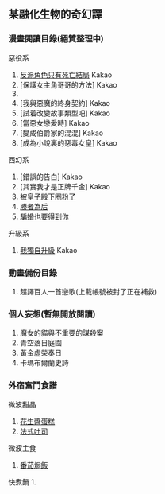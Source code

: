 ## 某融化生物的奇幻譚

### 漫畫閱讀目錄(絕贊整理中)

惡役系
1. [反派角色只有死亡結局](https://manwa.me/book/7154) Kakao
2. [保護女主角哥哥的方法] Kakao
3. 
4. [我與惡魔的終身契約] Kakao
5. [試着改變故事類型吧] Kakao
6. [當惡女戀愛時] Kakao
7. [變成伯爵家的混混] Kakao
8. [成為小說裏的惡毒女皇] Kakao

西幻系
1. [錯誤的告白] Kakao
2. [其實我才是正牌千金] Kakao
3. [被皇子殿下圈粉了](https://www.cocomanga.com/17520/)
4. [勝者為后](https://www.cocomanga.com/20340/)
5. [騙婚也要得到你](https://www.cocomanga.com/17717/)

升級系
1. [我獨自升級](https://www.webmota.com/comic/chapter/woduzishengji-duburedicestudio_e/0_155.html) Kakao

### 動畫備份目錄
1. 超譯百人一首戀歌(上載帳號被封了正在補救)

### 個人妄想(暫無開放閱讀)
1. 魔女的貓與不重要的謀殺案
2. 青空落日庭園
3. 黃金虛榮奏日
4. 卡瑪布爾蘭史詩

### 外宿奮鬥食譜
微波甜品
1. [花生醬蛋糕](https://github.com/kgmsb/kgmsb.github.io/blob/main/cupcake.md)
2. [法式吐司](https://github.com/kgmsb/kgmsb.github.io/blob/main/frenchToast)

微波主食
1. [番茄焗飯](https://github.com/kgmsb/kgmsb.github.io/edit/main/dumpingNoodles.md)

快煮鍋
1. 
